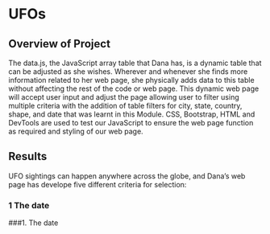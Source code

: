 # UFOs

## Overview of Project
The data.js, the JavaScript array table that Dana has, is a dynamic table that can be adjusted as she wishes. Wherever and whenever she finds more information related to her web page, she physically adds data to this table without affecting the rest of the code or web page.  This dynamic web page will accept user input and adjust the page allowing user to filter using multiple criteria with the addition of table filters for city, state, country, shape, and date that was learnt in this Module. CSS, Bootstrap, HTML and DevTools are used to test our JavaScript to ensure the web page function as required and styling of our web page.

## Results
UFO sightings can happen anywhere across the globe, and Dana’s web page has develope five different criteria for selection:
### 1 The date
###1. The date
